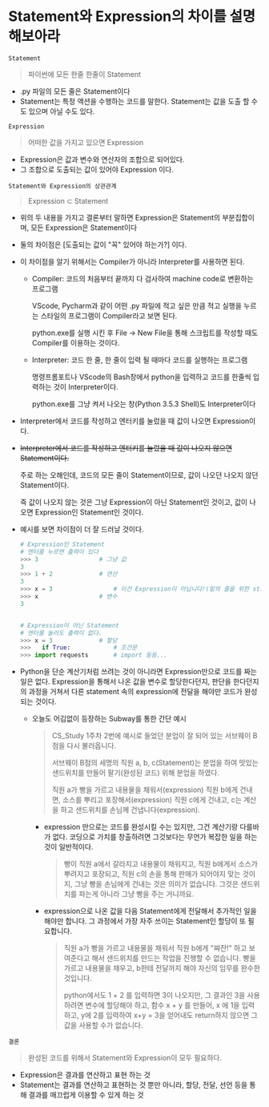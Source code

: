 # Statement와 Expression의 차이를 설명해보아라

`Statement`

> 파이썬에 모든 한줄 한줄이 Statement



- .py 파일의 모든 줄은 Statement이다
- Statement는 특정 액션을 수행하는 코드를 말한다. Statement는 값을 도출 할 수도 있으며 아닐 수도 있다. 



`Expression`

> 어떠한 값을 가지고 있으면 Expression



- Expression은 값과 변수와 연산자의 조합으로 되어있다.
- 그 조합으로 도출되는 값이 있어야 Expression 이다.



`Statement와 Expression의 상관관계`

> Expression ⊂ Statement



- 위의 두 내용을 가지고 결론부터 말하면 Expression은 Statement의 부분집합이며, 모든 Expression은 Statement이다

- 둘의 차이점은 [도출되는 값이 "꼭" 있어야 하는가?] 이다.

- 이 차이점을 알기 위해서는 Compiler가 아니라 Interpreter를 사용하면 된다.

  - Compiler: 코드의 처음부터 끝까지 다 검사하여 machine code로 변환하는 프로그램

    VScode, Pycharm과 같이 어떤 .py 파일에 적고 싶은 만큼 적고 실행을 누르는 스타일의 프로그램이 Compiler라고 보면 된다.

    python.exe를 실행 시킨 후 File -> New File을 통해 스크립트를 작성할 때도 Compiler를 이용하는 것이다.

    

  - Interpreter: 코드 한 줄, 한 줄이 입력 될 때마다 코드를 실행하는 프로그램

    명령프롬포트나 VScode의 Bash창에서 python을 입력하고 코드를 한줄씩 입력하는 것이 Interpreter이다.

    python.exe를 그냥 켜서 나오는 창(Python 3.5.3 Shell)도 Interpreter이다

    

- Interpreter에서 코드를 작성하고 엔터키를 눌렀을 때 값이 나오면 Expression이다.

- ~~Interpreter에서 코드를 작성하고 엔터키를 눌렀을 때 값이 나오지 않으면 Statement이다.~~

  주로 하는 오해인데, 코드의 모든 줄이 Statement이므로, 값이 나오던 나오지 않던 Statement이다.

  즉 값이 나오지 않는 것은 그냥 Expression이 아닌 Statement인 것이고, 값이 나오면 Expression인 Statement인 것이다.

- 예시를 보면 차이점이 더 잘 드러날 것이다.

  ```python
  # Expression인 Statement 
  # 엔터를 누르면 출력이 있다
  >>> 3					# 그냥 값
  3						
  >>> 1 + 2				# 연산
  3
  >>> x = 3 				# 이건 Expression이 아닙니다!(밑의 줄을 위한 statement)
  >>> x					# 변수
  3
  
  
  # Expression이 아닌 Statement
  # 엔터를 눌러도 출력이 없다.
  >>> x = 3				# 할당
  >>>	if True:			# 조건문
  >>> import requests		# import 등등...
  ```

- Python을 단순 계산기처럼 쓰려는 것이 아니라면 Expression만으로 코드를 짜는 일은 없다. Expression을 통해서 나온 값을 변수로 할당한다던지, 판단을 한다던지의 과정을 거쳐서 다른 statement 속의 expression에 전달을 해야만 코드가 완성되는 것이다.

  - 오늘도 어김없이 등장하는 Subway를 통한 간단 예시

    > CS_Study 1주차 2번에 예시로 들었던 분업이 잘 되어 있는 서브웨이 B점을 다시 불러옵니다.
    >
    > 서브웨이 B점의 세명의 직원 a, b, c(Statement)는 분업을 하여 맛있는 샌드위치를 만들어 팔기(완성된 코드) 위해 분업을 하였다.
    >
    > 직원 a가 빵을 가르고 내용물을 채워서(expression) 직원 b에게 건내면, 소스를 뿌리고 포장해서(expression) 직원 c에게 건내고, c는 계산을 하고 샌드위치를 손님께 건냅니다(expression).

    - expression 만으로는 코드를 완성시킬 수는 있지만, 그건 계산기랑 다를바가 없다. 코딩으로 가치를 창출하려면 그것보다는 무언가 복잡한 일을 하는 것이 일반적이다.

      > 빵이 직원 a에서 갈라지고 내용물이 채워지고, 직원 b에게서 소스가 뿌려지고 포장되고, 직원 c의 손을 통해 판매가 되어야지 맞는 것이지, 그냥 빵을 손님에게 건내는 것은 의미가 없습니다. 그것은 샌드위치를 파는게 아니라 그냥 빵을 주는 거니까요.

    - expression으로 나온 값을 다음 Statement에게 전달해서 추가적인 일을 해야만 합니다. 그 과정에서 가장 자주 쓰이는 Statement인 할당이 또 필요합니다.

      > 직원 a가 빵을 가르고 내용물을 채워서 직원 b에게 "쨔잔!" 하고 보여준다고 해서 샌드위치를 만드는 작업을 진행할 수 없습니다. 빵을 가르고 내용물을 채우고, b한테 전달까지 해야 자신의 임무를 완수한 것입니다.
      >
      > python에서도 1 + 2 를 입력하면 3이 나오지만, 그 결과인 3을 사용하려면 변수에 할당해야 하고, 함수 x + y 를 만들어, x 에 1을 입력하고, y에 2를 입력하여 x+y = 3을 얻어내도 return하지 않으면 그 값을 사용할 수가 없습니다. 

      

`결론`

> 완성된 코드를 위해서 Statement와 Expression이 모두 필요하다.



- Expression은 결과를 연산하고 표현 하는 것
- Statement는 결과를 연산하고 표현하는 것 뿐만 아니라, 할당, 전달, 선언 등을 통해 결과를 매끄럽게 이용할 수 있게 하는 것